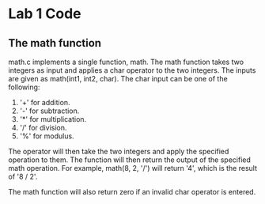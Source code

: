 # Lab 1 Code

## The math function

math.c implements a single function, math. The math function takes two integers as input and applies a char operator to the two integers. The inputs are given as
math(int1, int2, char). The char input can be one of the following:

1. '+' for addition.
2. '-' for subtraction.
3. '*' for multiplication.
4. '/' for division.
5. '%' for modulus.

The operator will then take the two integers and apply the specified operation to them. The function will then return the output of the specified math operation.
For example, math(8, 2, '/') will return '4', which is the result of '8 / 2'.

The math function will also return zero if an invalid char operator is entered.